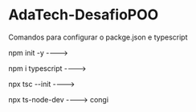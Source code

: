 # AdaTech-DesafioPOO

Comandos para configurar o packge.json e typescript

npm init -y        ----> 

npm i typescript   ---->

npx tsc --init     ---->

npx ts-node-dev    ---->   congi
